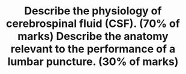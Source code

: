 ---
title: "Describe the physiology of cerebrospinal fluid (CSF). (70% of marks) Describe the anatomy relevant to the performance of a lumbar puncture. (30% of marks)"
entityType: SAQ
exam: PEX
college: CICM
year: 2013
sitting: A
question: 02
EC_expectedDomains:
- "The physiology of cerebrospinal fluid (CSF) required candidates to write about CSF formation, circulation and absorption, compare the composition of CSF to plasma and describe normal volumes and pressures. The functions of CSF also need to be listed."
- "The best approach to the anatomy of a lumbar puncture was to describe the lumbar intervertebral space at which the lumbar puncture is done and then describe the anatomical structures that the needle would traverse from the skin to the subarachnoid space."
EC_extraCredit:
- "Most candidates performed well in this question."
EC_errorsCommon:
- "Some candidates described the displacement of CSF when intracranial pressure rises as a function of CSF. No marks were given for this."
- "Mentioning the indications for a lumbar puncture was not required."
---